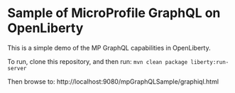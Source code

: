 # Sample of MicroProfile GraphQL on OpenLiberty

This is a simple demo of the MP GraphQL capabilities in OpenLiberty.

To run, clone this repository, and then run:
`mvn clean package liberty:run-server`

Then browse to:
http://localhost:9080/mpGraphQLSample/graphiql.html
